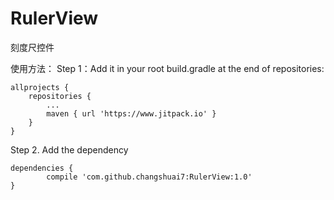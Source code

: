 # RulerView
刻度尺控件

使用方法：
Step 1：Add it in your root build.gradle at the end of repositories:

	allprojects {
		repositories {
			...
			maven { url 'https://www.jitpack.io' }
		}
	}
  
Step 2. Add the dependency

	dependencies {
	        compile 'com.github.changshuai7:RulerView:1.0'
	}
